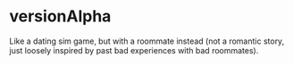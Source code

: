 # versionAlpha
Like a dating sim game, but with a roommate instead (not a romantic story, just loosely inspired by past bad experiences with bad roommates).
